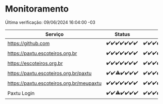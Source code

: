 # Monitoramento

Última verificação: 09/06/2024 16:04:00 -03

|Serviço|Status|Últimas 24h|
|---|---|---|
|https://github.com|<span title="2024-06-02: OK=24">✔️</span><span title="2024-06-03: OK=24">✔️</span><span title="2024-06-04: OK=24">✔️</span><span title="2024-06-05: OK=24">✔️</span><span title="2024-06-06: OK=24">✔️</span><span title="2024-06-07: OK=24">✔️</span><span title="2024-06-08: OK=19">✔️</span>|<span title="08/06/2024 16:05:00 -03 : 200">✔️</span><span title="08/06/2024 17:06:00 -03 : 200">✔️</span><span title="08/06/2024 18:04:00 -03 : 200">✔️</span><span title="08/06/2024 19:06:00 -03 : 200">✔️</span><span title="08/06/2024 20:07:00 -03 : 200">✔️</span><span title="08/06/2024 21:36:00 -03 : 200">✔️</span><span title="08/06/2024 22:58:00 -03 : 200">✔️</span><span title="08/06/2024 23:32:00 -03 : 200">✔️</span><span title="09/06/2024 00:08:00 -03 : 200">✔️</span><span title="09/06/2024 01:08:00 -03 : 200">✔️</span><span title="09/06/2024 02:06:00 -03 : 200">✔️</span><span title="09/06/2024 03:09:00 -03 : 200">✔️</span><span title="09/06/2024 04:06:00 -03 : 200">✔️</span><span title="09/06/2024 05:08:00 -03 : 200">✔️</span><span title="09/06/2024 06:07:00 -03 : 200">✔️</span><span title="09/06/2024 07:06:00 -03 : 200">✔️</span><span title="09/06/2024 08:04:00 -03 : 200">✔️</span><span title="09/06/2024 09:12:00 -03 : 200">✔️</span><span title="09/06/2024 10:06:00 -03 : 200">✔️</span><span title="09/06/2024 11:06:00 -03 : 200">✔️</span><span title="09/06/2024 12:06:00 -03 : 200">✔️</span><span title="09/06/2024 13:07:00 -03 : 200">✔️</span><span title="09/06/2024 14:06:00 -03 : 200">✔️</span><span title="09/06/2024 15:08:00 -03 : 200">✔️</span><span title="09/06/2024 16:04:00 -03 : 200">✔️</span>|
|https://paxtu.escoteiros.org.br|<span title="2024-06-02: OK=24">✔️</span><span title="2024-06-03: OK=24">✔️</span><span title="2024-06-04: OK=24">✔️</span><span title="2024-06-05: OK=24">✔️</span><span title="2024-06-06: OK=24">✔️</span><span title="2024-06-07: OK=24">✔️</span><span title="2024-06-08: OK=19">✔️</span>|<span title="08/06/2024 16:05:00 -03 : 200">✔️</span><span title="08/06/2024 17:06:00 -03 : 200">✔️</span><span title="08/06/2024 18:04:00 -03 : 200">✔️</span><span title="08/06/2024 19:06:00 -03 : 200">✔️</span><span title="08/06/2024 20:07:00 -03 : 200">✔️</span><span title="08/06/2024 21:36:00 -03 : 200">✔️</span><span title="08/06/2024 22:58:00 -03 : 200">✔️</span><span title="08/06/2024 23:32:00 -03 : 200">✔️</span><span title="09/06/2024 00:08:00 -03 : 200">✔️</span><span title="09/06/2024 01:08:00 -03 : 200">✔️</span><span title="09/06/2024 02:06:00 -03 : 200">✔️</span><span title="09/06/2024 03:09:00 -03 : 200">✔️</span><span title="09/06/2024 04:06:00 -03 : 200">✔️</span><span title="09/06/2024 05:08:00 -03 : 200">✔️</span><span title="09/06/2024 06:07:00 -03 : 200">✔️</span><span title="09/06/2024 07:06:00 -03 : 200">✔️</span><span title="09/06/2024 08:04:00 -03 : 200">✔️</span><span title="09/06/2024 09:12:00 -03 : 200">✔️</span><span title="09/06/2024 10:06:00 -03 : 200">✔️</span><span title="09/06/2024 11:06:00 -03 : 200">✔️</span><span title="09/06/2024 12:06:00 -03 : 200">✔️</span><span title="09/06/2024 13:07:00 -03 : 200">✔️</span><span title="09/06/2024 14:06:00 -03 : 200">✔️</span><span title="09/06/2024 15:08:00 -03 : 200">✔️</span><span title="09/06/2024 16:04:00 -03 : 200">✔️</span>|
|https://escoteiros.org.br|<span title="2024-06-02: OK=24">✔️</span><span title="2024-06-03: OK=24">✔️</span><span title="2024-06-04: OK=24">✔️</span><span title="2024-06-05: OK=24">✔️</span><span title="2024-06-06: OK=24">✔️</span><span title="2024-06-07: OK=24">✔️</span><span title="2024-06-08: OK=19">✔️</span>|<span title="08/06/2024 16:05:00 -03 : 200">✔️</span><span title="08/06/2024 17:06:00 -03 : 200">✔️</span><span title="08/06/2024 18:04:00 -03 : 200">✔️</span><span title="08/06/2024 19:06:00 -03 : 200">✔️</span><span title="08/06/2024 20:07:00 -03 : 200">✔️</span><span title="08/06/2024 21:36:00 -03 : 200">✔️</span><span title="08/06/2024 22:58:00 -03 : 200">✔️</span><span title="08/06/2024 23:32:00 -03 : 200">✔️</span><span title="09/06/2024 00:08:00 -03 : 200">✔️</span><span title="09/06/2024 01:08:00 -03 : 200">✔️</span><span title="09/06/2024 02:06:00 -03 : 200">✔️</span><span title="09/06/2024 03:09:00 -03 : 200">✔️</span><span title="09/06/2024 04:06:00 -03 : 200">✔️</span><span title="09/06/2024 05:08:00 -03 : 200">✔️</span><span title="09/06/2024 06:07:00 -03 : 200">✔️</span><span title="09/06/2024 07:06:00 -03 : 200">✔️</span><span title="09/06/2024 08:04:00 -03 : 200">✔️</span><span title="09/06/2024 09:12:00 -03 : 200">✔️</span><span title="09/06/2024 10:06:00 -03 : 200">✔️</span><span title="09/06/2024 11:06:00 -03 : 200">✔️</span><span title="09/06/2024 12:06:00 -03 : 200">✔️</span><span title="09/06/2024 13:07:00 -03 : 200">✔️</span><span title="09/06/2024 14:06:00 -03 : 200">✔️</span><span title="09/06/2024 15:08:00 -03 : 200">✔️</span><span title="09/06/2024 16:04:00 -03 : 200">✔️</span>|
|https://paxtu.escoteiros.org.br/paxtu|<span title="2024-06-02: OK=24">✔️</span><span title="2024-06-03: OK=24">✔️</span><span title="2024-06-04: OK=23, Falhas=1">⚠️</span><span title="2024-06-05: OK=24">✔️</span><span title="2024-06-06: OK=24">✔️</span><span title="2024-06-07: OK=24">✔️</span><span title="2024-06-08: OK=19">✔️</span>|<span title="08/06/2024 16:05:00 -03 : 200">✔️</span><span title="08/06/2024 17:06:00 -03 : 200">✔️</span><span title="08/06/2024 18:04:00 -03 : 200">✔️</span><span title="08/06/2024 19:06:00 -03 : 200">✔️</span><span title="08/06/2024 20:07:00 -03 : 200">✔️</span><span title="08/06/2024 21:36:00 -03 : 200">✔️</span><span title="08/06/2024 22:58:00 -03 : 200">✔️</span><span title="08/06/2024 23:32:00 -03 : 200">✔️</span><span title="09/06/2024 00:08:00 -03 : 200">✔️</span><span title="09/06/2024 01:08:00 -03 : 200">✔️</span><span title="09/06/2024 02:06:00 -03 : 200">✔️</span><span title="09/06/2024 03:09:00 -03 : 200">✔️</span><span title="09/06/2024 04:06:00 -03 : 200">✔️</span><span title="09/06/2024 05:08:00 -03 : 200">✔️</span><span title="09/06/2024 06:07:00 -03 : 200">✔️</span><span title="09/06/2024 07:06:00 -03 : 200">✔️</span><span title="09/06/2024 08:04:00 -03 : 200">✔️</span><span title="09/06/2024 09:12:00 -03 : 200">✔️</span><span title="09/06/2024 10:06:00 -03 : 200">✔️</span><span title="09/06/2024 11:06:00 -03 : 200">✔️</span><span title="09/06/2024 12:06:00 -03 : 200">✔️</span><span title="09/06/2024 13:07:00 -03 : 200">✔️</span><span title="09/06/2024 14:06:00 -03 : 200">✔️</span><span title="09/06/2024 15:08:00 -03 : 200">✔️</span><span title="09/06/2024 16:04:00 -03 : 200">✔️</span>|
|https://paxtu.escoteiros.org.br/meupaxtu|<span title="2024-06-02: OK=24">✔️</span><span title="2024-06-03: OK=24">✔️</span><span title="2024-06-04: OK=24">✔️</span><span title="2024-06-05: OK=24">✔️</span><span title="2024-06-06: OK=24">✔️</span><span title="2024-06-07: OK=24">✔️</span><span title="2024-06-08: OK=19">✔️</span>|<span title="08/06/2024 16:05:00 -03 : 200">✔️</span><span title="08/06/2024 17:06:00 -03 : 200">✔️</span><span title="08/06/2024 18:04:00 -03 : 200">✔️</span><span title="08/06/2024 19:06:00 -03 : 200">✔️</span><span title="08/06/2024 20:07:00 -03 : 200">✔️</span><span title="08/06/2024 21:36:00 -03 : 200">✔️</span><span title="08/06/2024 22:58:00 -03 : 200">✔️</span><span title="08/06/2024 23:32:00 -03 : 200">✔️</span><span title="09/06/2024 00:08:00 -03 : 200">✔️</span><span title="09/06/2024 01:08:00 -03 : 200">✔️</span><span title="09/06/2024 02:06:00 -03 : 200">✔️</span><span title="09/06/2024 03:09:00 -03 : 200">✔️</span><span title="09/06/2024 04:06:00 -03 : 200">✔️</span><span title="09/06/2024 05:08:00 -03 : 200">✔️</span><span title="09/06/2024 06:07:00 -03 : 200">✔️</span><span title="09/06/2024 07:06:00 -03 : 200">✔️</span><span title="09/06/2024 08:04:00 -03 : 200">✔️</span><span title="09/06/2024 09:12:00 -03 : 200">✔️</span><span title="09/06/2024 10:06:00 -03 : 200">✔️</span><span title="09/06/2024 11:06:00 -03 : 200">✔️</span><span title="09/06/2024 12:06:00 -03 : 200">✔️</span><span title="09/06/2024 13:07:00 -03 : 200">✔️</span><span title="09/06/2024 14:06:00 -03 : 200">✔️</span><span title="09/06/2024 15:08:00 -03 : 200">✔️</span><span title="09/06/2024 16:04:00 -03 : 200">✔️</span>|
|Paxtu Login|<span title="2024-06-02: OK=24">✔️</span><span title="2024-06-03: OK=24">✔️</span><span title="2024-06-04: OK=23, Falhas=1">⚠️</span><span title="2024-06-05: OK=24">✔️</span><span title="2024-06-06: OK=24">✔️</span><span title="2024-06-07: OK=24">✔️</span><span title="2024-06-08: OK=19">✔️</span>|<span title="08/06/2024 16:05:00 -03 : 200">✔️</span><span title="08/06/2024 17:06:00 -03 : 200">✔️</span><span title="08/06/2024 18:04:00 -03 : 200">✔️</span><span title="08/06/2024 19:06:00 -03 : 200">✔️</span><span title="08/06/2024 20:07:00 -03 : 200">✔️</span><span title="08/06/2024 21:36:00 -03 : 200">✔️</span><span title="08/06/2024 22:58:00 -03 : 200">✔️</span><span title="08/06/2024 23:32:00 -03 : 200">✔️</span><span title="09/06/2024 00:08:00 -03 : 200">✔️</span><span title="09/06/2024 01:08:00 -03 : 200">✔️</span><span title="09/06/2024 02:06:00 -03 : 200">✔️</span><span title="09/06/2024 03:09:00 -03 : 200">✔️</span><span title="09/06/2024 04:06:00 -03 : 200">✔️</span><span title="09/06/2024 05:08:00 -03 : 200">✔️</span><span title="09/06/2024 06:07:00 -03 : 200">✔️</span><span title="09/06/2024 07:06:00 -03 : 200">✔️</span><span title="09/06/2024 08:04:00 -03 : 200">✔️</span><span title="09/06/2024 09:12:00 -03 : 200">✔️</span><span title="09/06/2024 10:06:00 -03 : 200">✔️</span><span title="09/06/2024 11:06:00 -03 : 200">✔️</span><span title="09/06/2024 12:06:00 -03 : 200">✔️</span><span title="09/06/2024 13:07:00 -03 : 200">✔️</span><span title="09/06/2024 14:06:00 -03 : 200">✔️</span><span title="09/06/2024 15:08:00 -03 : 200">✔️</span><span title="09/06/2024 16:04:00 -03 : 200">✔️</span>|
